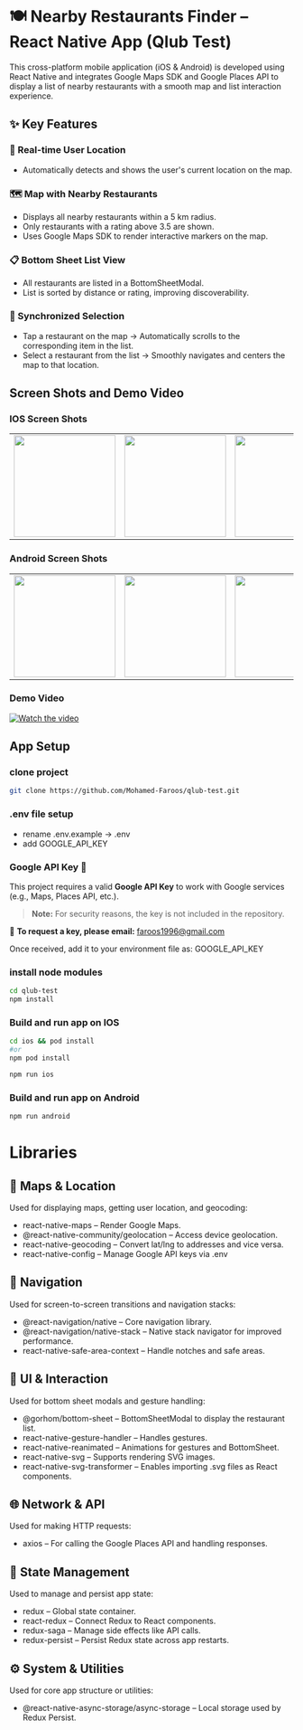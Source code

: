 # 🍽️ Nearby Restaurants Finder – React Native App (Qlub Test)

This cross-platform mobile application (iOS & Android) is developed using React Native and integrates Google Maps SDK and Google Places API to display a list of nearby restaurants with a smooth map and list interaction experience.

## ✨ Key Features
### 📍 Real-time User Location
- Automatically detects and shows the user's current location on the map.

### 🗺️ Map with Nearby Restaurants
- Displays all nearby restaurants within a 5 km radius.
- Only restaurants with a rating above 3.5 are shown.
- Uses Google Maps SDK to render interactive markers on the map.

### 📋 Bottom Sheet List View
- All restaurants are listed in a BottomSheetModal.
- List is sorted by distance or rating, improving discoverability.

### 🔁 Synchronized Selection
- Tap a restaurant on the map → Automatically scrolls to the corresponding item in the list.
- Select a restaurant from the list → Smoothly navigates and centers the map to that location.

## Screen Shots and Demo Video

### IOS Screen Shots 

<table>
  <tr>
    <td><img src="https://drive.google.com/uc?export=view&id=1fhAxO_QG7CJJg83xE3pKe3MRViSLIDWn" width="180" /></td>
    <td><img src="https://drive.google.com/uc?export=view&id=1fhAxO_QG7CJJg83xE3pKe3MRViSLIDWn" width="180" /></td>
    <td><img src="https://drive.google.com/uc?export=view&id=1O48eYutgcnk2j-8UJuxrv-NTAUmTKyHF" width="180" /></td>
  </tr>
</table>

### Android Screen Shots

<table>
  <tr>
    <td><img src="https://drive.google.com/uc?export=view&id=13L835jhtsEqdbL2uNSaAYuUHdM8ETFR7" width="180" /></td>
    <td><img src="https://drive.google.com/uc?export=view&id=1PMLb4rcXN7jQtDDU51hxSPxqNIEnrk0G" width="180" /></td>
    <td><img src="https://drive.google.com/uc?export=view&id=1Hj5XTUr1P-ZBmAcKAbo1ZhyxjySuWm93" width="180" /></td>
  </tr>
</table>

### Demo Video

[![Watch the video](https://drive.google.com/uc?export=view&id=1ZIMpSsxiA6xN7ur2oF4x7mpV0QJTggb-)](https://drive.google.com/file/d/1-bqsPfX_fE4QwrEX2uhCbblqe--5AiOU/view)

##  App Setup

### clone project
```sh
git clone https://github.com/Mohamed-Faroos/qlub-test.git

```

### .env file setup
- rename .env.example -> .env  
- add GOOGLE_API_KEY

### Google API Key 🔑

This project requires a valid **Google API Key** to work with Google services (e.g., Maps, Places API, etc.).

> **Note:** For security reasons, the key is not included in the repository.

📩 **To request a key, please email:** [faroos1996@gmail.com](mailto:faroos1996@gmail.com)

Once received, add it to your environment file as: GOOGLE_API_KEY

### install node modules
```sh
cd qlub-test
npm install

```

### Build and run app on IOS
```sh
cd ios && pod install
#or
npm pod install

npm run ios
```

### Build and run app on Android
```sh
npm run android
```

# Libraries

## 📍 Maps & Location
Used for displaying maps, getting user location, and geocoding:

- react-native-maps – Render Google Maps.
- @react-native-community/geolocation – Access device geolocation.
- react-native-geocoding – Convert lat/lng to addresses and vice versa.
- react-native-config – Manage Google API keys via .env

## 🧭 Navigation
Used for screen-to-screen transitions and navigation stacks:

- @react-navigation/native – Core navigation library.
- @react-navigation/native-stack – Native stack navigator for improved performance.
- react-native-safe-area-context – Handle notches and safe areas.

## 🧾 UI & Interaction
Used for bottom sheet modals and gesture handling:

- @gorhom/bottom-sheet – BottomSheetModal to display the restaurant list.
- react-native-gesture-handler – Handles gestures.
- react-native-reanimated – Animations for gestures and BottomSheet.
- react-native-svg – Supports rendering SVG images.
- react-native-svg-transformer – Enables importing .svg files as React components.

## 🌐 Network & API
Used for making HTTP requests:

- axios – For calling the Google Places API and handling responses.

## 🧠 State Management
Used to manage and persist app state:

- redux – Global state container.
- react-redux – Connect Redux to React components.
- redux-saga – Manage side effects like API calls.
- redux-persist – Persist Redux state across app restarts.

## ⚙️ System & Utilities
Used for core app structure or utilities:

- @react-native-async-storage/async-storage – Local storage used by Redux Persist.



